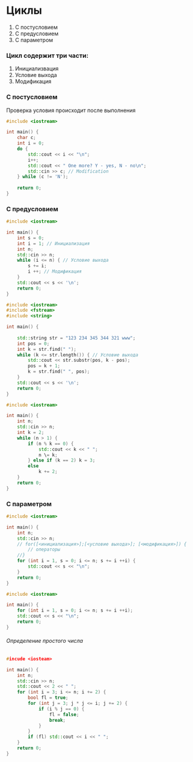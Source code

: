 # Циклы
1. С постусловием
2. С предусловием
3. С параметром
### Цикл содержит три части:
1. Инициализвация
2. Условие выхода
3. Модификация
### С постусловием
Проверка условия происходит после выполнения
```cpp
#include <iostream>

int main() {
	char c;
	int i = 0;
	do {
		std::cout << i << "\n";
		i++;
		std::cout << " One more? Y - yes, N - no\n";
		std::cin >> c; // Modification
	} while (c != 'N');
	
	return 0;
}
```
### С предусловием
```cpp
#include <iostream>

int main() {
	int s = 0;
	int i = 1; // Инициализация
	int n;
	std::cin >> n;
	while (i <= n) { // Условие выхода
		s += i;
		i ++; // Модификация
	}
	std::cout << s << '\n';
	return 0;
}
```

```cpp
#include <iostream>
#include <fstream>
#include <string>

int main() {
	
	std::string str = "123 234 345 344 321 www";
	int pos = 0;
	int k = str.find(" ");
	while (k <= str.length()) { // Условие выхода
		std::cout << str.substr(pos, k - pos);
		pos = k + 1;
		k = str.find(" ", pos);
	}
	std::cout << s << '\n';
	return 0;
}
```

```cpp
#include <iostream>

int main() {
	int n;
	std::cin >> n;
	int k = 2;
	while (n > 1) { 
		if (n % k == 0) {
			std::cout << k << " ";
			n \= k;
		} else if (k == 2) k = 3;
		else
			k += 2;
	}
	return 0;
}
```
### С параметром
```cpp
#include <iostream>

int main() {
	int n;
	std::cin >> n;
	// for([<инициализация>];[<условие выхода>]; [<модификация>]) {
		// операторы
	//}
	for (int i = 1, s = 0; i <= n; s += i ++i) {
		std::cout << s << "\n";
	}
	return 0;
}
```

```cpp
#include <iostream>

int main() {
	for (int i = 1, s = 0; i <= n; s += i ++i);
	std::cout << s << "\n";
	return 0;
}
```
###### Определение простого числа
```cpp
#incude <iosteam>

int main() {
	int n;
	std::cin >> n;
	std::cout << 2 << " ";
	for (int i = 3; i <= n; i += 2) {
		bool fl = true;
		for (int j = 3; j * j <= i; j += 2) {
			if (i % j == 0) {
				fl = false;
				break;
			}
		}
		if (fl) std::cout << i << " ";
	}
	return 0;
}
```
